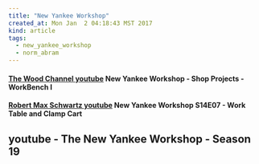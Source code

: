 ```yaml
---
title: "New Yankee Workshop"
created_at: Mon Jan  2 04:18:43 MST 2017
kind: article
tags:
  - new_yankee_workshop
  - norm_abram
---
```


<h4>
  <a href="https://www.youtube.com/watch?v=FH_qYs2E93c" target="_blank">The Wood Channel youtube</a>
  New Yankee Workshop - Shop Projects - WorkBench I
</h4>

<h4>
  <a href="https://www.youtube.com/watch?v=2xyVnqItHLY" target="_blank">Robert Max Schwartz youtube</a>
  New Yankee Workshop S14E07 - Work Table and Clamp Cart
</h4>

<h2>
  <a href="https://www.youtube.com/playlist?list=PLakn5LG3MU7Oe_oWQ0I8hm0tlTaq4U-1D" target="_blank"></a>
  youtube - The New Yankee Workshop - Season 19
</h2>

<!--
html boilerplate
<a href="" target="_blank"></a>
<a name=""></a>
<img src="" width="400px">
<ul>
  <li></li>
</ul>
<pre>
</pre>
<pre><code>
</code></pre>
<math xmlns='http://www.w3.org/1998/Math/MathML' display='block'>
</math>
-->
